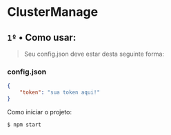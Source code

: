 # ClusterManage

## `1º` • Como usar:

> Seu config.json deve estar desta seguinte forma:

### config.json
```json
{
    "token": "sua token aqui!"
}
```
Como iniciar o projeto:

```shell
$ npm start
```
